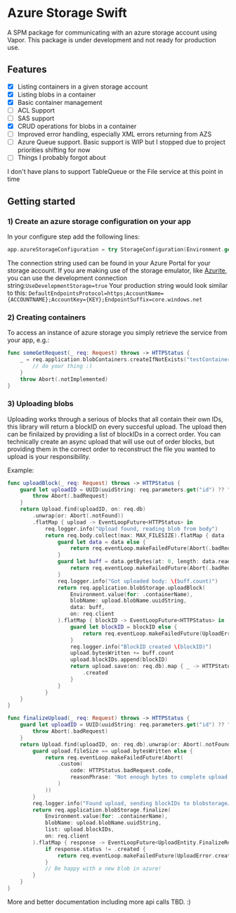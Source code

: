 # Azure Storage Swift

A SPM package for communicating with an azure storage account using Vapor.
This package is under development and not ready for production use.

## Features
- [x] Listing containers in a given storage account
- [x] Listing blobs in a container
- [x] Basic container management
- [ ] ACL Support
- [ ] SAS support
- [x] CRUD operations for blobs in a container
- [ ] Improved error handling, especially XML errors returning from AZS
- [ ] Azure Queue support. Basic support is WIP but I stopped due to project priorities shifting for now
- [ ] Things I probably forgot about

I don't have plans to support TableQueue or the File service at this point in time

## Getting started

### 1) Create an azure storage configuration on your app

In your configure step add the following lines:

```swift
app.azureStorageConfiguration = try StorageConfiguration(Environment.get("AZURE_STORAGE_CONNECTION_STRING")!)

```

The connection string used can be found in your Azure Portal for your storage account.
If you are making use of the storage emulator, like [Azurite](https://github.com/Azure/Azurite), you can use the development connection string:`UseDevelopmentStorage=true`
Your production string would look similar to this: `DefaultEndpointsProtocol=https;AccountName={ACCOUNTNAME};AccountKey={KEY};EndpointSuffix=core.windows.net`

### 2) Creating containers

To access an instance of azure storage you simply retrieve the service from your app, e.g.:

```swift
func someGetRequest(_ req: Request) throws -> HTTPStatus {
    _ = req.application.blobContainers.createIfNotExists("testContainer").whenSucceeded { _ in 
        // do your thing :)
    }
    throw Abort(.notImplemented)
}
```

### 3) Uploading blobs

Uploading works through a serious of blocks that all contain their own IDs, this library will return a blockID
on every succesful upload. The upload then can be finilaized by providing a list of blockIDs in a correct order.
You can technically create an async upload that will use out of order blocks, but providing them in the correct order
to reconstruct the file you wanted to upload is your responsibility.

Example:

```swift
func uploadBlock(_ req: Request) throws -> HTTPStatus {
    guard let uploadID = UUID(uuidString: req.parameters.get("id") ?? "") else {
        throw Abort(.badRequest)
    }
    return Upload.find(uploadID, on: req.db)
        .unwrap(or: Abort(.notFound))
        .flatMap { upload -> EventLoopFuture<HTTPStatus> in
            req.logger.info("Upload found, reading blob from body")
            return req.body.collect(max: MAX_FILESIZE).flatMap { data -> EventLoopFuture<HTTPStatus> in
                guard let data = data else {
                    return req.eventLoop.makeFailedFuture(Abort(.badRequest))
                }
                guard let buff = data.getBytes(at: 0, length: data.readableBytes) else {
                    return req.eventLoop.makeFailedFuture(Abort(.badRequest))
                }
                req.logger.info("Got uploaded body: \(buff.count)")
                return req.application.blobStorage.uploadBlock(
                    Environment.value(for: .containerName),
                    blobName: upload.blobName.uuidString,
                    data: buff,
                    on: req.client
                ).flatMap { blockID -> EventLoopFuture<HTTPStatus> in
                    guard let blockID = blockID else {
                        return req.eventLoop.makeFailedFuture(UploadError.createBlockFailed)
                    }
                    req.logger.info("BlockID created \(blockID)")
                    upload.bytesWritten += buff.count
                    upload.blockIDs.append(blockID)
                    return upload.save(on: req.db).map { _ -> HTTPStatus in
                        .created
                    }
                }
            }
    }
}

func finalizeUpload(_ req: Request) throws -> HTTPStatus {
    guard let uploadID = UUID(uuidString: req.parameters.get("id") ?? "") else {
        throw Abort(.badRequest)
    }
    return Upload.find(uploadID, on: req.db).unwrap(or: Abort(.notFound)).flatMap { upload -> EventLoopFuture<UploadEntity.FinalizeResponse> in
        guard upload.fileSize == upload.bytesWritten else {
            return req.eventLoop.makeFailedFuture(Abort(
                .custom(
                    code: HTTPStatus.badRequest.code,
                    reasonPhrase: "Not enough bytes to complete upload, did you miss uploading some blocks?"
                )
            ))
        }
        req.logger.info("Found upload, sending blockIDs to blobstorage…")
        return req.application.blobStorage.finalize(
            Environment.value(for: .containerName),
            blobName: upload.blobName.uuidString,
            list: upload.blockIDs,
            on: req.client
        ).flatMap { response -> EventLoopFuture<UploadEntity.FinalizeResponse> in
            if response.status != .created {
                return req.eventLoop.makeFailedFuture(UploadError.createBlockFailed)
            }
            // Be happy with a new blob in azure!
        }
    }
}
```

More and better documentation including more api calls TBD. :)

